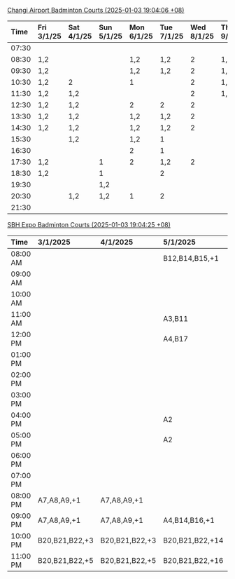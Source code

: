 [Changi Airport Badminton Courts (2025-01-03 19:04:06 +08)](https://www.carc.org.sg/FacilityBooking.aspx)

| Time   | Fri 3/1/25   | Sat 4/1/25   | Sun 5/1/25   | Mon 6/1/25   | Tue 7/1/25   | Wed 8/1/25   | Thu 9/1/25   |
|:-------|:-------------|:-------------|:-------------|:-------------|:-------------|:-------------|:-------------|
| 07:30  |              |              |              |              |              |              |              |
| 08:30  | 1,2          |              |              | 1,2          | 1,2          | 2            | 1,2          |
| 09:30  | 1,2          |              |              | 1,2          | 1,2          | 2            | 1,2          |
| 10:30  | 1,2          | 2            |              | 1            |              | 2            | 1,2          |
| 11:30  | 1,2          | 1,2          |              |              |              | 2            | 1,2          |
| 12:30  | 1,2          | 1,2          |              | 2            | 2            | 2            |              |
| 13:30  | 1,2          | 1,2          |              | 1,2          | 1,2          | 2            |              |
| 14:30  | 1,2          | 1,2          |              | 1,2          | 1,2          | 2            |              |
| 15:30  |              | 1,2          |              | 1,2          | 1            |              |              |
| 16:30  |              |              |              | 2            | 1            |              |              |
| 17:30  | 1,2          |              | 1            | 2            | 1,2          | 2            |              |
| 18:30  | 1,2          |              | 1            |              | 2            |              |              |
| 19:30  |              |              | 1,2          |              |              |              |              |
| 20:30  |              | 1,2          | 1,2          | 1            | 2            |              |              |
| 21:30  |              |              |              |              |              |              |              |

[SBH Expo Badminton Courts (2025-01-03 19:04:25 +08)](https://singaporebadmintonhall.getomnify.com/widgets/O3MRKGBH359GA55KHMG1RD)

| Time     | 3/1/2025       | 4/1/2025       | 5/1/2025        | 6/1/2025        | 7/1/2025        | 8/1/2025        | 9/1/2025        |
|:---------|:---------------|:---------------|:----------------|:----------------|:----------------|:----------------|:----------------|
| 08:00 AM |                |                | B12,B14,B15,+1  | B19,B20,B21,+6  | B19,B21,B22,+13 | B19,B21,B22,+19 | B19,B21,B22,+18 |
| 09:00 AM |                |                |                 |                 | B19,B21,B22,+14 | B19,B21,B22,+17 | B19,B21,B22,+11 |
| 10:00 AM |                |                |                 |                 | B19,B21,B22,+19 | B19,B21,B22,+16 | B19,B21,B22,+10 |
| 11:00 AM |                |                | A3,B11          |                 | B19,B21,B22,+19 | B19,B21,B22,+16 | B19,B21,B22,+9  |
| 12:00 PM |                |                | A4,B17          |                 | B19,B21,B22,+16 | B19,B21,B22,+19 | B19,B21,B22,+18 |
| 01:00 PM |                |                |                 | A9,B20,B22      | B20,B21,B22,+15 | B19,B21,B22,+19 | B19,B21,B22,+19 |
| 02:00 PM |                |                |                 |                 | B20,B21,B22,+17 | B19,B21,B22,+17 | B19,B20,B21,+14 |
| 03:00 PM |                |                |                 |                 | B15,B17,B18,+12 | B16,B19,B21,+6  | B19,B20,B21,+12 |
| 04:00 PM |                |                | A2              |                 | B13,B14,B15,+10 | B15,B16,B21,+4  | B11,B12,B18,+1  |
| 05:00 PM |                |                | A2              |                 | B13,B14,B15,+9  |                 | A5              |
| 06:00 PM |                |                |                 |                 | A9,B11,B12,+4   |                 | A1              |
| 07:00 PM |                |                |                 | A10,B21         | B12,B19,B20,+7  | A5,B22          |                 |
| 08:00 PM | A7,A8,A9,+1    | A7,A8,A9,+1    |                 | B17,B18,B22,+5  | A6              |                 |                 |
| 09:00 PM | A7,A8,A9,+1    | A7,A8,A9,+1    | A4,B14,B16,+1   | B17,B20,B22,+11 | A6              |                 |                 |
| 10:00 PM | B20,B21,B22,+3 | B20,B21,B22,+3 | B20,B21,B22,+14 | A10,A8,A9,+6    | A10,A8,A9,+7    | A7,A8,A9,+6     |                 |
| 11:00 PM | B20,B21,B22,+5 | B20,B21,B22,+5 | B20,B21,B22,+16 | A10,A8,A9,+6    | A10,A8,A9,+7    | A10,A8,A9,+7    |                 |
